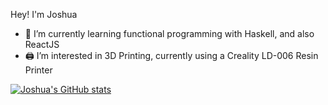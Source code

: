 Hey! I'm Joshua
- 🌱 I’m currently learning functional programming with Haskell, and also ReactJS
- 🖨 I’m interested in 3D Printing, currently using a Creality LD-006 Resin Printer

[![Joshua's GitHub stats](https://github-readme-stats.vercel.app/api?username=Joshua-Burt&count_private=true&theme=aura_dark)](https://github.com/anuraghazra/github-readme-stats)


<!--
**Joshua-Burt/Joshua-Burt** is a ✨ _special_ ✨ repository because its `README.md` (this file) appears on your GitHub profile.

Here are some ideas to get you started:

- 🔭 I’m currently working on ...

- 👯 I’m looking to collaborate on ...
- 🤔 I’m looking for help with ...
- 💬 Ask me about ...
- 📫 How to reach me: ...
- 😄 Pronouns: ...
- ⚡ Fun fact: ...
-->
